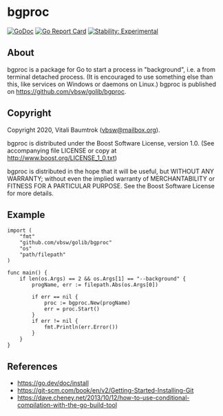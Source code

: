 # bgproc

[![GoDoc](https://godoc.org/github.com/vbsw/golib/bgproc?status.svg)](https://godoc.org/github.com/vbsw/golib/bgproc) [![Go Report Card](https://goreportcard.com/badge/github.com/vbsw/golib/bgproc)](https://goreportcard.com/report/github.com/vbsw/golib/bgproc) [![Stability: Experimental](https://masterminds.github.io/stability/experimental.svg)](https://masterminds.github.io/stability/experimental.html)

## About
bgproc is a package for Go to start a process in "background", i.e. a from terminal detached process. (It is encouraged to use something else than this, like services on Windows or daemons on Linux.) bgproc is published on <https://github.com/vbsw/golib/bgproc>.

## Copyright
Copyright 2020, Vitali Baumtrok (vbsw@mailbox.org).

bgproc is distributed under the Boost Software License, version 1.0. (See accompanying file LICENSE or copy at http://www.boost.org/LICENSE_1_0.txt)

bgproc is distributed in the hope that it will be useful, but WITHOUT ANY WARRANTY; without even the implied warranty of MERCHANTABILITY or FITNESS FOR A PARTICULAR PURPOSE. See the Boost Software License for more details.

## Example

	import (
		"fmt"
		"github.com/vbsw/golib/bgproc"
		"os"
		"path/filepath"
	)

	func main() {
		if len(os.Args) == 2 && os.Args[1] == "--background" {
			progName, err := filepath.Abs(os.Args[0])

			if err == nil {
				proc := bgproc.New(progName)
				err = proc.Start()
			}
			if err != nil {
				fmt.Println(err.Error())
			}
		}
	}

## References
- https://go.dev/doc/install
- https://git-scm.com/book/en/v2/Getting-Started-Installing-Git
- https://dave.cheney.net/2013/10/12/how-to-use-conditional-compilation-with-the-go-build-tool
